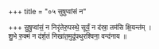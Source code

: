 +++
title = "०५ सुषुप्वांसं न"

+++
सु॒षु॒प्वांसं॒ न निरृ॑तेरु॒पस्थे॒ सूर्यं॒ न द॑स्रा॒ तम॑सि क्षि॒यन्त॑म् ।  
शु॒भे रु॒क्मं न द॑र्श॒तं निखा॑त॒मुदू॑पथुरश्विना॒ वन्द॑नाय ॥